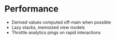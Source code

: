 # Performance

- Derived values computed off-main when possible
- Lazy stacks, memoized view models
- Throttle analytics pings on rapid interactions
